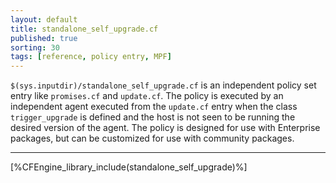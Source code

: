 ```yaml
---
layout: default
title: standalone_self_upgrade.cf
published: true
sorting: 30 
tags: [reference, policy entry, MPF]
---
```


`$(sys.inputdir)/standalone_self_upgrade.cf` is an independent policy set entry
like `promises.cf` and `update.cf`. The policy is executed by an independent
agent executed from the `update.cf` entry when the class `trigger_upgrade` is
defined and the host is not seen to be running the desired version of the agent.
The policy is designed for use with Enterprise packages, but can be customized
for use with community packages.

***

[%CFEngine_library_include(standalone_self_upgrade)%]
